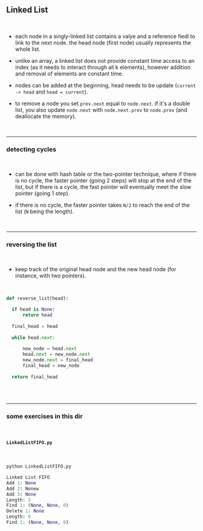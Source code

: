 ## Linked List

<br>

* each node in a singly-linked list contains a valye and a reference fiedl to link to the next node. the head node (first node) usually represents the whole list.

* unlike an array, a linked list does not provide constant time access to an index (as it needs to interact through all k elements), however addition and removal of elements are constant time.

* nodes can be added at the beginning, head needs to be update (`current -> head` and `head = current`).

* to remove a node you set `prev.next` equal to `node.next`. if it's a double list, you also update `node.next` with `node.next.prev` to `node.prev` (and deallocate the memory).

<br>


--- 

### detecting cycles

<br>

* can be done with hash table or the two-pointer technique, where if there is no cycle, the faster pointer (going 2 steps) will stop at the end of the list, but if there is a cycle, the fast pointer will eventually meet the slow pointer (going 1 step).

* if there is no cycle, the faster pointer takes `N/2` to reach the end of the list (`N` being the length).

<br>

----

### reversing the list

<br>

* keep track of the original head node and the new head node (for instance, with two pointers).

<br>

```python
def reverse_list(head):

  if head is None:
      return head
        
  final_head = head
        
  while head.next:
      
      new_node = head.next
      head.next = new_node.next
      new_node.next = final_head
      final_head = new_node
        
  return final_head
```


<br>

<br>

----

### some exercises in this dir

<br>

#### `LinkedListFIFO.py`

<br>

```python
python LinkedListFIFO.py

Linked List FIFO
Add 1: None
Add 2: Nonew
Add 3: None
Length: 3
Find 1: (None, None, 0)
Delete 1: None
Length: 0
Find 1: (None, None, 0)
```

<br>
